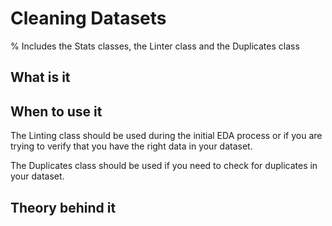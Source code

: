 # Cleaning Datasets
% Includes the Stats classes, the Linter class and the Duplicates class

## What is it

## When to use it

The Linting class should be used during the initial EDA process or if you are trying to verify that you have the right data in your dataset.

The Duplicates class should be used if you need to check for duplicates in your dataset.

## Theory behind it